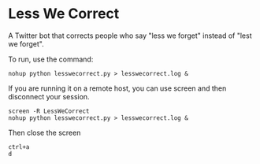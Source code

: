 # Less We Correct

A Twitter bot that corrects people who say "less we forget" instead of "lest we forget".

To run, use the command:
```
nohup python lesswecorrect.py > lesswecorrect.log &
```

If you are running it on a remote host, you can use screen and then disconnect your session.
```
screen -R LessWeCorrect
nohup python lesswecorrect.py > lesswecorrect.log &
```

Then close the screen
```
ctrl+a
d
```